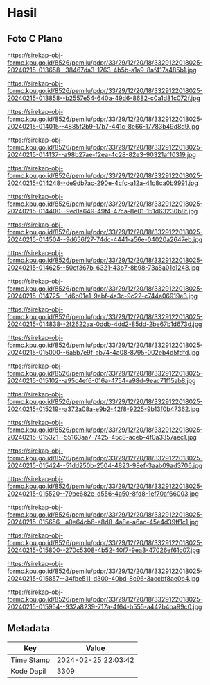 # Hasil

## Foto C Plano

https://sirekap-obj-formc.kpu.go.id/8526/pemilu/pdpr/33/29/12/20/18/3329122018025-20240215-013658--38467da3-1763-4b5b-a1a9-8af417a485b1.jpg

https://sirekap-obj-formc.kpu.go.id/8526/pemilu/pdpr/33/29/12/20/18/3329122018025-20240215-013858--b2557e54-640a-49d6-8682-c0a1d81c072f.jpg

https://sirekap-obj-formc.kpu.go.id/8526/pemilu/pdpr/33/29/12/20/18/3329122018025-20240215-014015--4885f2b9-17b7-441c-8e66-17783b49d8d9.jpg

https://sirekap-obj-formc.kpu.go.id/8526/pemilu/pdpr/33/29/12/20/18/3329122018025-20240215-014137--a98b27ae-f2ea-4c28-82e3-90321af10319.jpg

https://sirekap-obj-formc.kpu.go.id/8526/pemilu/pdpr/33/29/12/20/18/3329122018025-20240215-014248--de9db7ac-290e-4cfc-a12a-41c8ca0b9991.jpg

https://sirekap-obj-formc.kpu.go.id/8526/pemilu/pdpr/33/29/12/20/18/3329122018025-20240215-014400--9ed1a649-49f4-47ca-8e01-151d63230b8f.jpg

https://sirekap-obj-formc.kpu.go.id/8526/pemilu/pdpr/33/29/12/20/18/3329122018025-20240215-014504--9d656f27-74dc-4441-a56e-04020a2647eb.jpg

https://sirekap-obj-formc.kpu.go.id/8526/pemilu/pdpr/33/29/12/20/18/3329122018025-20240215-014625--50ef367b-6321-43b7-8b98-73a8a01c1248.jpg

https://sirekap-obj-formc.kpu.go.id/8526/pemilu/pdpr/33/29/12/20/18/3329122018025-20240215-014725--1d6b01e1-9ebf-4a3c-9c22-c744a06919e3.jpg

https://sirekap-obj-formc.kpu.go.id/8526/pemilu/pdpr/33/29/12/20/18/3329122018025-20240215-014838--2f2622aa-0ddb-4dd2-85dd-2be67b1d673d.jpg

https://sirekap-obj-formc.kpu.go.id/8526/pemilu/pdpr/33/29/12/20/18/3329122018025-20240215-015000--6a5b7e9f-ab74-4a08-8795-002eb4d5fdfd.jpg

https://sirekap-obj-formc.kpu.go.id/8526/pemilu/pdpr/33/29/12/20/18/3329122018025-20240215-015102--a95c4ef6-016a-4754-a98d-9eac71f15ab8.jpg

https://sirekap-obj-formc.kpu.go.id/8526/pemilu/pdpr/33/29/12/20/18/3329122018025-20240215-015219--a372a08a-e9b2-42f8-9225-9b13f0b47362.jpg

https://sirekap-obj-formc.kpu.go.id/8526/pemilu/pdpr/33/29/12/20/18/3329122018025-20240215-015321--55163aa7-7425-45c8-aceb-4f0a3357aec1.jpg

https://sirekap-obj-formc.kpu.go.id/8526/pemilu/pdpr/33/29/12/20/18/3329122018025-20240215-015424--51dd250b-2504-4823-98ef-3aab09ad3706.jpg

https://sirekap-obj-formc.kpu.go.id/8526/pemilu/pdpr/33/29/12/20/18/3329122018025-20240215-015520--79be682e-d556-4a50-8fd8-1ef70af66003.jpg

https://sirekap-obj-formc.kpu.go.id/8526/pemilu/pdpr/33/29/12/20/18/3329122018025-20240215-015656--a0e64cb6-e8d8-4a8e-a6ac-45e4d39ff1c1.jpg

https://sirekap-obj-formc.kpu.go.id/8526/pemilu/pdpr/33/29/12/20/18/3329122018025-20240215-015800--270c5308-4b52-40f7-9ea3-47026ef61c07.jpg

https://sirekap-obj-formc.kpu.go.id/8526/pemilu/pdpr/33/29/12/20/18/3329122018025-20240215-015857--34fbe511-d300-40bd-8c96-3accbf8ae0b4.jpg

https://sirekap-obj-formc.kpu.go.id/8526/pemilu/pdpr/33/29/12/20/18/3329122018025-20240215-015954--932a8239-717a-4f64-b555-a442b4ba99c0.jpg


## Metadata

| Key        | Value               |
| ---------- | ------------------- |
| Time Stamp | 2024-02-25 22:03:42 |
| Kode Dapil | 3309                |



